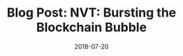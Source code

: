 ---
title: "Blog Post: NVT: Bursting the Blockchain Bubble"
date: 2018-07-20
categories: [blog post]
tags: [blockchain, blog post, finance]
excerpt: "Blockchian, Finance, Cryptocurrency"
link: https://medium.com/amberdata/nvt-bursting-the-blockchain-bubble-6974e8609244
---